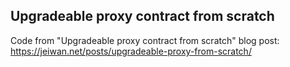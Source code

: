 ## Upgradeable proxy contract from scratch

Code from "Upgradeable proxy contract from scratch" blog post:
https://jeiwan.net/posts/upgradeable-proxy-from-scratch/
